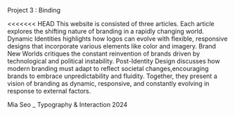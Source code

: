 Project 3 : Binding

<<<<<<< HEAD
This website is consisted of three articles. Each article explores the shifting nature of branding in a rapidly changing world. Dynamic Identities highlights how logos can evolve with flexible, responsive designs that incorporate various elements like color and imagery. Brand New Worlds critiques the constant reinvention of brands driven by technological and political instability. Post-Identity Design discusses how modern branding must adapt to reflect societal changes,encouraging brands to embrace unpredictability and fluidity. Together, they present a vision of branding as dynamic, responsive, and constantly evolving in response to external factors.

Mia Seo _ Typography & Interaction 2024